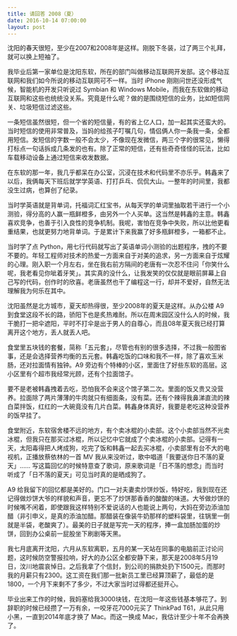 ```yaml
---
title: 请回答 2008（夏）
date: 2016-10-14 07:00:00
layout: post
---
```


沈阳的春天很短，至少在2007和2008年是这样。刚脱下冬装，过了两三个礼拜，就可以换上短袖了。

我毕业后第一家单位是沈阳东软，所在的部门叫做移动互联网开发部。这个移动互联网和我们如今所说的移动互联网可不一样。当时 iPhone 刚刚问世还没形成气候，智能机的开发只听说过 Symbian 和 Windows Mobile，而我在东软做的移动互联网和这些也统统没关系。究竟是什么呢？做的是围绕短信的业务，比如短信网关、垃圾短信过滤这些。

一条短信虽然很短，但一个省的短信量，有的省上亿人口，加一起其实还蛮大的。当时短信的使用非常普及，当妈的给孩子叮嘱几句，情侣俩人你一条我一条，全都用短信。发短信的字数一般不会太少，不像现在发微信，两三个字的很常见，懒得打标点一句话拆成几条发的也有。除了正常的短信，还有些奇奇怪怪的玩法，比如车载移动设备上通过短信来收发数据。

在东软的那一年，我几乎都呆在办公室，沉浸在技术和代码里不亦乐乎。韩鑫来了以后，我俩每天下班后就学学英语、打打乒乓、侃侃大山。一整年的时间里，我都没生过病，也算创了纪录。

当时学英语就是背单词，托福词汇红宝书，从每天学的单词里抽取若干进行一个小测验，得分高的人赢一瓶鲜橙多，由另外一个人买单。这当然是韩鑫的主意。韩鑫喜欢竞争，也善于引入良性的竞争机制。我呢，害怕在竞争中失败，所以比他更看重结果，也就更努力地背单词。于是累计下来我赢了好多瓶鲜橙多，一箱都不止。

当时学了点 Python，用七行代码就写出了英语单词小测验的出题程序，拽的不要不要的。年轻工程师对技术的热爱一方面来自于对美的追求，另一方面来自于炫耀的心理。刚入职一个月左右，坐在我右前方隔间的老唐有一次忍不住问「你笑什么呢，我老看见你呲着牙笑」。其实真的没什么，让我发笑的仅仅就是眼前屏幕上自己写的代码，创作时的欣喜。老唐虽然也干了编程这一行，却并不爱好，自然无法理解我为何乐在其中。

沈阳虽然是北方城市，夏天却热得很，至少2008年的夏天是这样。从办公楼 A9 到食堂这段不长的路，骄阳下也是炙热难耐。所以在周末园区没什么人的时候，我干脆打一把伞遮阳，平时不打伞是出于男人的自尊心，而且08年夏天我已经打算离开这个地方，丢人就丢人吧。

食堂里五块钱的套餐，简称「五元套」，尽管也有别的很多选择，不过我一般图省事，还是会选择营养均衡的五元套。韩鑫吃饭的口味和我不一样，除了喜欢玉米肠，还对拉面情有独钟。A9 旁边有个特棒的小区，里面住了好些东软的高层。这小区里有个超市我经常光顾，还有个拉面馆子。

要不是老被韩鑫拽着去吃，恐怕我不会来这个馆子第二次。里面的饭又贵又没营养。拉面除了两片薄薄的牛肉就只有细面条，没有菜。还有个辣得我鼻涕直流的辣白菜拌饭，红红的一大碗竟没有几片白菜。韩鑫身体真好，我要是老吃这种没营养的饭早挂了。

食堂附近，东软宿舍楼不远的地方，有个卖冰棍的小卖部。这个小卖部当然不光卖冰棍，但我只在那买过冰棍，所以记忆中它就成了个卖冰棍的小卖部。记得有一天，太阳毒得把人烤成狗，吃完了饭和韩鑫一起去买冰棍，小卖部里有台不大的电视机，正播放蔡依林的一首 MV 我从来没听过，歌中唱道「我要送你日不落的夏天」…… 写这篇回忆的时候特意查了歌词，原来歌词是「日不落的想念」而当时听成了「日不落的夏天」可见当时真的是晒成狗了。

A9 给我留下的回忆都是美好的。门口一对夫妻卖炒饼炒饭，特好吃，我到现在还记得做炒饼大爷的样貌和声音，更忘不了炒饼那香香的酸酸的味道。大爷做炒饼的时候嘴不闲着，即使跟我这样特别不爱说话的人也能说上两句，大妈在旁边添油加醋（非引申义，是真的添油加醋。那醋装在像装牛奶那样的塑料袋里，往锅里一倒就是半袋，老酸爽了）。最美的日子就是写完一天的程序，捧一盒加肠加蛋的炒饼，回到办公桌前一屁股坐下刷剧等天黑。

我七月底离开沈阳，六月从东软离职，五月的某一天站在同事的电脑前正讨论问题，这时候防空警报拉响，好大的办公区全都安静下来，那天是2008年5月19日，汶川地震哀悼日。之后我拿了个信封，到公司的捐款处扔下1500元，而那时我的月薪只有2300。这工资在我们那一批新员工里已经算顶薪了，最低的是1800，一个月下来剩不了多少，不过大家当时过得都还挺开心。

毕业出来工作的时候，我妈塞给我3000块钱，在沈阳一年这些钱基本够花了。到辞职的时候已经攒了一万有余，一咬牙花7000元买了 ThinkPad T61，从此只用小黑，一直到2014年底才换了 Mac。而这一换成 Mac，我估计至少十年不会再换了。

